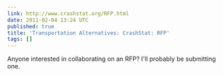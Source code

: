 ```yaml
---
link: http://www.crashstat.org/RFP.html
date: 2011-02-04 13:24 UTC
published: true
title: 'Transportation Alternatives: CrashStat: RFP'
tags: []
---
```


Anyone interested in collaborating on an RFP? I'll probably be submitting one.
